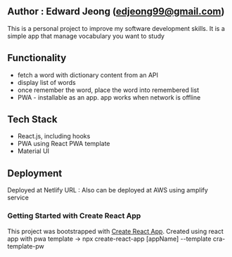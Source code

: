 ## Author : Edward Jeong (edjeong99@gmail.com)

This is a personal project to improve my software development skills.
It is a simple app that manage vocabulary you want to study

## Functionality
- fetch a word with dictionary content from an API
- display list of words 
- once remember the word, place the word into remembered list
- PWA - installable as an app.  app works when network is offline

## Tech Stack
- React.js, including hooks
- PWA using React PWA template
- Material UI


## Deployment
Deployed at Netlify
URL : 
Also can be deployed at AWS using amplify service



### Getting Started with Create React App
This project was bootstrapped with [Create React App](https://github.com/facebook/create-react-app).
Created using react app with pwa template → npx create-react-app [appName] --template cra-template-pw